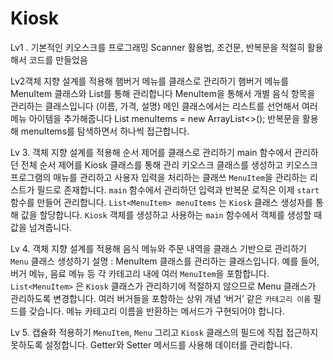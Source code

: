# Kiosk
Lv1 . 기본적인 키오스크를 프로그래밍
Scanner 활용법, 조건문, 반복문을 적절히 활용해서 코드를 만들었음

Lv2객체 지향 설계를 적용해 햄버거 메뉴를 클래스로 관리하기
햄버거 메뉴를 MenuItem 클래스와 List를 통해 관리합니다
MenuItem을 통해서 개별 음식 항목을 관리하는 클래스입니다
(이름, 가격, 설명)
메인 클래스에서는 리스트를 선언해서 여러 메뉴 아이템을 추가해줍니다
List<MenuItem> menuItems = new ArrayList<>();
반복문을 활용해 menuItems를 탐색하면서 하나씩 접근합니다.

Lv 3. 객체 지향 설계를 적용해 순서 제어를 클래스로 관리하기
main 함수에서 관리하던 전체 순서 제어를 Kiosk 클래스를 통해 관리
키오스크 클래스를 생성하고 키오스크 프로그램의 매뉴를 관리하고 사용자 입력을 처리하는 클래쓰
`MenuItem`을 관리하는 리스트가 필드로 존재합니다.
`main` 함수에서 관리하던 입력과 반복문 로직은 이제 `start` 함수를 만들어 관리합니다.
`List<MenuItem> menuItems` 는 `Kiosk` 클래스 생성자를 통해 값을 할당합니다.
`Kiosk` 객체를 생성하고 사용하는 `main` 함수에서 객체를 생성할 때 값을 넘겨줍니다.

Lv 4. 객체 지향 설계를 적용해 음식 메뉴와 주문 내역을 클래스 기반으로 관리하기
`Menu` 클래스 생성하기
설명 : MenuItem 클래스를 관리하는 클래스입니다. 
예를 들어, 버거 메뉴, 음료 메뉴 등 각 카테고리 내에 여러 `MenuItem`을 포함합니다.
`List<MenuItem>` 은 `Kiosk` 클래스가 관리하기에 적절하지 않으므로 Menu 클래스가 관리하도록 변경합니다.
여러 버거들을 포함하는 상위 개념 ‘버거’ 같은 `카테고리 이름` 필드를 갖습니다.
메뉴 카테고리 이름을 반환하는 메서드가 구현되어야 합니다.

Lv 5. 캡슐화 적용하기
`MenuItem`, `Menu` 그리고 `Kiosk` 클래스의 필드에 직접 접근하지 못하도록 설정합니다.
Getter와 Setter 메서드를 사용해 데이터를 관리합니다.